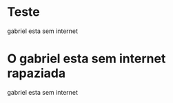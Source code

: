 # Teste
gabriel esta sem internet

# O gabriel esta sem internet rapaziada
gabriel esta sem internet

